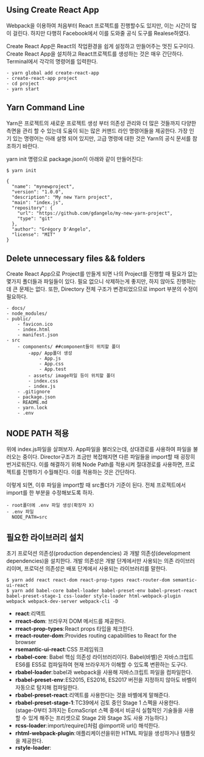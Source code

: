 
## Using Create React App

Webpack을 이용하여 처음부터 React 프로젝트를 진행할수도 있지만, 이는 시간이 많이 걸린다. 하지만 다행히 Facebook에서 이를 도와줄 공식 도구를 Realese하였다.

Create React App은 React의 작업환경을 쉽게 설정하고 만들어주는 멋진 도구이다. Create React App을 설치하고 React프로젝트를 생성하는 것은 매우 간단하다. Terminal에서 각각의 명령어를 입력한다.

````
- yarn global add create-react-app
- create-react-app project
- cd project
- yarn start
````

## Yarn Command Line

Yarn은 프로젝트의 새로운 프로젝트 생성 부터 의존성 관리와 더 많은 것들까지 다양한 측면을 관리 할 수 있는데 도움이 되는 많은 커맨드 라인 명령어들을 제공한다. 가장 인기 있는 명령어는 아래 설명 되어 있지만, 고급 명령에 대한 것은 Yarn의 공식 문서를 참조하기 바란다.


yarn init 명령으로 package.json이 아래와 같이 만들어진다:

````
$ yarn init

{
  "name": "mynewproject",
  "version": "1.0.0",
  "description": "My new Yarn project",
  "main": "index.js",
  "repository": {
    "url": "https://github.com/gdangelo/my-new-yarn-project",
    "type": "git"
  },
  "author": "Grégory D'Angelo",
  "license": "MIT"
}
````

## Delete unnecessary files && folders
Create React App으로 Project를 만들게 되면 나의 Project를 진행할 때 필요가 없는 몇가지 폴더들과 파일들이 있다.
필요 없으니 삭제하는게 좋지만, 하지 않아도 진행하는데 큰 문제는 없다.
또한, Directory 전체 구조가 변경되었으므로 import 부분의 수정이 필요하다.

````
- docs/
- node_modules/
- public/
    - favicon.ico
	- index.html
	- manifest.json
- src
    - components/ ##component들이 위치할 폴더
	    -app/ App폴더 생성
		    - App.js
		    - App.css
		    - App.test
        - assets/ image파일 등이 위치할 폴더
        - index.css
        - index.js
    - .gitignore
    - package.json
    - README.md
    - yarn.lock
    - .env
````
    
## NODE PATH 적용
위에 index.js파일을 살펴보자. App파일을 불러오는데, 상대경로를 사용하여 파일을 불러오는 중이다. Director구조가 조금만 복잡해지면 다른 파일들을 import할 때 굉장히 번거로워진다. 이를 해결하기 위해 Node Path를 적용시켜 절대경로를 사용하면, 프로젝트를 진행하기 수월해진다. 이를 적용하는 것은 간단하다.

이렇게 되면, 이후 파일을 import할 때 src폴더가 기준이 된다. 전체 프로젝트에서 import를 한 부분을 수정해보도록 하자.

````
- root폴더에 .env 파일 생성(확장자 X)
- .env 파일
  NODE_PATH=src 
````

## 필요한 라이브러리 설치
초기 프로덕션 의존성(production dependencies) 과 개발 의존성(development dependencies)을 설치한다. 개발 의존성은 개발 단계에서만 사용되는 의존 라이브러리이며, 프로덕션 의존성은 배포 단계에서 사용되는 라이브러리를 말한다.

````
$ yarn add react react-dom react-prop-types react-router-dom semantic-ui-react
$ yarn add babel-core babel-loader babel-preset-env babel-preset-react babel-preset-stage-1 css-loader style-loader html-webpack-plugin webpack webpack-dev-server webpack-cli -D
````
- <b>react</b>: 리액트
- <b>rreact-dom</b>: 브라우저 DOM 메서드를 제공한다.
- <b>rreact-prop-types</b>: React props 타입을 체크한다.
- <b>rreact-router-dom</b>: Provides routing capabilities to React for the browser
- <b>rsemantic-ui-react</b>: CSS 프레임워크
- <b>rbabel-core</b>: Babel 핵심 의존성 라이브러리이다. Babel(바벨)은 자바스크립트 ES6를 ES5로 컴파일하여 현재 브라우저가 이해할 수 있도록 변환하는 도구다.
- <b>rbabel-loader</b>: babel과 webpack을 사용해 자바스크립트 파일을 컴파일한다.
- <b>rbabel-preset-env</b>: ES2015, ES2016, ES2017 버전을 지정하지 않아도 바벨이 자동으로 탐지해 컴파일한다.
- <b>rbabel-preset-react</b>: 리액트를 사용한다는 것을 바벨에게 말해준다.
- <b>rbabel-preset-stage-1</b>: TC39에서 검토 중인 Stage 1 스펙을 사용한다. (stage-0부터 3까지는 EcmaScript 스펙 중에서 비공식 실험적인 기술들을 사용할 수 있게 해주는 프리셋으로 Stage 2와 Stage 3도 사용 가능하다.)
- <b>rcss-loader</b>: import/require()처럼 @import와 url() 해석한다.
- <b>rhtml-webpack-plugin</b>: 애플리케이션을위한 HTML 파일을 생성하거나 템플릿을 제공한다.
- <b>rstyle-loader</b>: <style> 태그를 삽입하여 CSS에 DOM을 추가한다.
- <b>rwebpack</b>: 모듈 번들러(Module bundler)
- <b>rwebpack-cli</b>: Webpack 4.0.1 이상에서 필요한 커맨드라인 인터페이스다.
- <b>rwebpack-dev-server</b>: 애플리케이션 개발 서버를 제공한다.


## Babel 설정
최상위 디렉터리 webpack-for-react에 바벨 설정 파일을 만든다.
````
touch .babelrcBabel 설정
.babelrc 파일을 열어 아래 코드를 추가한다.

{
  "presets": ["env", "react", "stage-1"]
}
````

바벨이 프리셋(preset) 플러그인을 사용할 수 있게 됐다. 나중에 Webpack에서 babel-loader를 호출할 때 어떤 역할을 하는지 이해하게 될 것이다.

## Webpack 설정
지금부터 본격적으로 시작해보자. Webpack 설정 파일을 만들어보자.
터미널에서 아래 명령어를 입력해 webpack.config.js을 만든다.

````
touch webpack.config.js
webpack.config.js 파일을 열고 아래 코드를 작성한다.

const webpack = require('webpack');
const HtmlWebpackPlugin = require('html-webpack-plugin');

const port = process.env.PORT || 3000;

module.exports = {
  // webpack 설정 부분
};
````

웹팩 기본 설정을 마쳤다. 다음으로 webpack과 html-webpack-plugin이 필요하다. 환경 변수 PORT가 없으면 기본 포트를 제공하고 모듈을 내보내는 일을 한다.

webpack.config.js 파일을 다시 열어 아래 코드를 추가한다.

````
...
module.exports = {
  mode: 'development',
};

````
설정 사항이 개발 환경(development)인지 프로덕션(production)인지를 알려줬다.



## React Router 적용

React Router는 Web, React Native, 심지어 VR에서도 사용 가능한 멋진 routing 라이브러리이다. React는 기본적으로 SPA(Single Page Application)을 위한 라이브러리인데, SPA의 문제점은 프로젝트의 규모가 커진다면 Javascript file이 커지므로 렌더링시간이 오래 걸린다는 것이다. 이를 해결하기 위해 React에 Routing기능을 적용시키는 것이다. 설치 방법은 간단하다.

````
$ yarn add react-router-dom
````

그 후, src폴더에 있는 index.js를 다음과 같이 수정한다.

````
import React from 'react';
import ReactDOM from 'react-dom';
import 'index.css';
import App from 'components/App/App';

ReactDOM.render(<App />, document.getElementById('root'));
````
설치한 react-router-dom에서 BrowserRouter을 불러와 우리 App에 적용시켰다. 이제 Routing 기능을 사용할 수 있다. 차후 Redux를 사용할 경우 BrowserRoter대신, import { Provider } from ‘react-redux’ 같은 기능을 설치하고 사용하면 된다.


## Redux

Redux(https://deminoth.github.io/redux/)는 리액트 앱의 효과적인 상태관리를 위한 라이브러리입니다. 
package.json을 확인하면 추가된 것을 확인할 수 있다.

````
$ yarn add redux react-redux
````